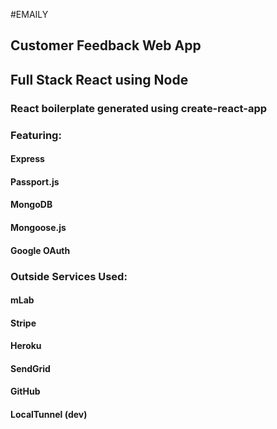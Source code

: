 #EMAILY
## Customer Feedback Web App
## Full Stack React using Node
### React boilerplate generated using create-react-app
### Featuring:
#### Express
#### Passport.js
#### MongoDB
#### Mongoose.js
#### Google OAuth
### Outside Services Used:
#### mLab
#### Stripe
#### Heroku
#### SendGrid
#### GitHub
#### LocalTunnel (dev)
